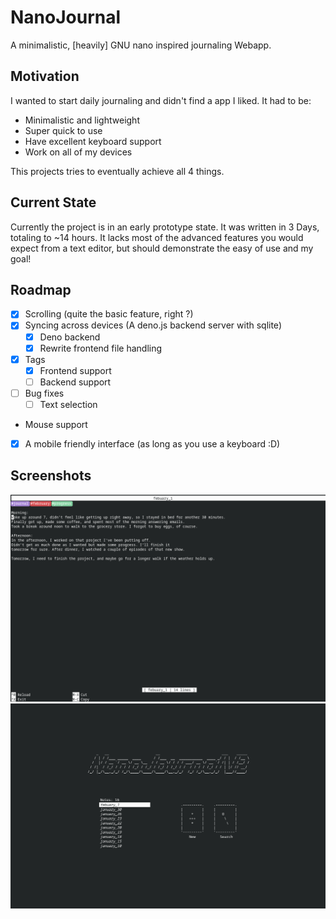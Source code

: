 # NanoJournal

A minimalistic, [heavily] GNU nano inspired journaling Webapp.

## Motivation

I wanted to start daily journaling and didn't find a app I liked. It had to be:

- Minimalistic and lightweight
- Super quick to use
- Have excellent keyboard support
- Work on all of my devices

This projects tries to eventually achieve all 4 things.

## Current State

Currently the project is in an early prototype state.
It was written in 3 Days, totaling to ~14 hours.
It lacks most of the advanced features you would expect from a text editor, but should demonstrate the easy of use and my goal!

## Roadmap

- [x] Scrolling (quite the basic feature, right ?)
- [x] Syncing across devices (A deno.js backend server with sqlite)
  - [x] Deno backend
  - [x] Rewrite frontend file handling
- [x] Tags
  - [x] Frontend support
  - [ ] Backend support
- [ ] Bug fixes
  - [ ] Text selection
- Mouse support
- [x] A mobile friendly interface (as long as you use a keyboard :D)

## Screenshots

![Menu screen](https://raw.githubusercontent.com/playlogo/NanoJournal/refs/heads/master/doc/editor.png)
![Editor screen](https://raw.githubusercontent.com/playlogo/NanoJournal/refs/heads/master/doc/menu.png)
